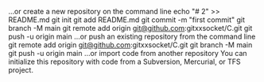 …or create a new repository on the command line
echo "# 2" >> README.md
git init
git add README.md
git commit -m "first commit"
git branch -M main
git remote add origin git@github.com:gitxxsocket/C.git
git push -u origin main
…or push an existing repository from the command line
git remote add origin git@github.com:gitxxsocket/C.git
git branch -M main
git push -u origin main
…or import code from another repository
You can initialize this repository with code from a Subversion, Mercurial, or TFS project.